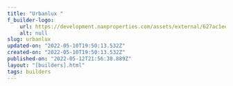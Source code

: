 ```yaml
---
title: "Urbanlux "
f_builder-logo:
    url: https://development.nanproperties.com/assets/external/627ac1ee107fed4ff09a67ac_urbanlux20logo20jpeg.jpg
    alt: null
slug: urbanlux
updated-on: "2022-05-10T19:50:13.532Z"
created-on: "2022-05-10T19:50:13.532Z"
published-on: "2022-05-12T21:56:30.889Z"
layout: "[builders].html"
tags: builders
---
```

